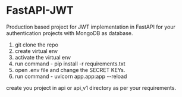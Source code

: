 # FastAPI-JWT
Production based project for JWT implementation in FastAPI for your authentication projects with MongoDB as database.

1. git clone the repo 
2. create virtual env
3. activate the virtual env
4. run command - pip install -r requirements.txt
5. open .env file and change the SECRET KEYs.
6. run command - uvicorn app.app:app --reload

create you project in api or api_v1 directory as per your requirements.



